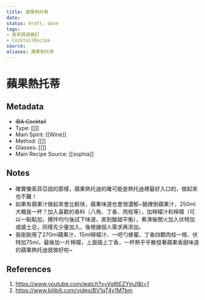 ```yaml
---
title: 蘋果熱托蒂
date: 
status: draft, done
tags: 
- 居家調酒雜記
- CocktailRecipe
source: 
aliases: 蘋果熱托蒂
---
```

# 蘋果熱托蒂

## Metadata
- ~~IBA Cocktail~~
- Type: [[]]
- Main Spirit: [[Wine]]
- Method: [[]]
- Glasses: [[]]
- Main Recipe Source: [[sophia]]

## Notes
- 確實像索菲亞說的那樣，蘋果熱托迪的確可能是熱托迪裡最好入口的，做起來也不難！
- 如果有蘋果汁做起來會比較快，蘋果味道也會很濃郁~鍋裡倒蘋果汁，250ml大概是一杯？加入喜歡的香料（八角、丁香、肉桂等），加檸檬汁和檸檬（可以一點點加，攪拌均勻後試下味道，直到酸甜平衡），煮沸後關火加入伏特加或威士忌，同樣先少量加入，後根據個人需求再添加。
- 我剛剛用了270ml蘋果汁、15ml檸檬汁、一吧勺蜂蜜、丁香四顆肉桂一根、伏特加75ml，最後加一片檸檬，上面插上丁香，一杯熱乎乎散發著蘋果香甜味道的蘋果熱托迪就做好啦~
 
## References
1. https://www.youtube.com/watch?v=Vg6tEZYjnJI&t=1
2. https://www.bilibili.com/video/BV1qT4y1M7bm
